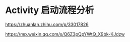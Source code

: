 # Activity 启动流程分析
https://zhuanlan.zhihu.com/p/33017826

https://mp.weixin.qq.com/s/Q6Z3pQpYWtQ_X9bk-KJdzw